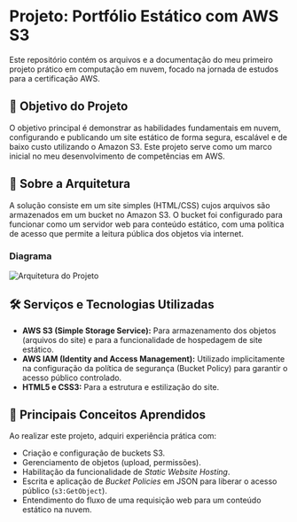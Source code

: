 # Projeto: Portfólio Estático com AWS S3

Este repositório contém os arquivos e a documentação do meu primeiro projeto prático em computação em nuvem, focado na jornada de estudos para a certificação AWS.

## 🎯 Objetivo do Projeto

O objetivo principal é demonstrar as habilidades fundamentais em nuvem, configurando e publicando um site estático de forma segura, escalável e de baixo custo utilizando o Amazon S3. Este projeto serve como um marco inicial no meu desenvolvimento de competências em AWS.

## 🚀 Sobre a Arquitetura

A solução consiste em um site simples (HTML/CSS) cujos arquivos são armazenados em um bucket no Amazon S3. O bucket foi configurado para funcionar como um servidor web para conteúdo estático, com uma política de acesso que permite a leitura pública dos objetos via internet.

### Diagrama
![Arquitetura do Projeto]([URL_DA_SUA_IMAGEM_DO_DIAGRAMA_AQUI](https://github.com/patriota88/wpatriota-portifolio-2025/blob/main/Diagrama%20Meu_Portifolio_S3.png))

## 🛠️ Serviços e Tecnologias Utilizadas

* **AWS S3 (Simple Storage Service):** Para armazenamento dos objetos (arquivos do site) e para a funcionalidade de hospedagem de site estático.
* **AWS IAM (Identity and Access Management):** Utilizado implicitamente na configuração da política de segurança (Bucket Policy) para garantir o acesso público controlado.
* **HTML5 e CSS3:** Para a estrutura e estilização do site.

## 📜 Principais Conceitos Aprendidos

Ao realizar este projeto, adquiri experiência prática com:
- Criação e configuração de buckets S3.
- Gerenciamento de objetos (upload, permissões).
- Habilitação da funcionalidade de *Static Website Hosting*.
- Escrita e aplicação de *Bucket Policies* em JSON para liberar o acesso público (`s3:GetObject`).
- Entendimento do fluxo de uma requisição web para um conteúdo estático na nuvem.
